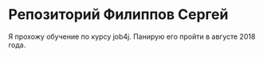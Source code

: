 # Репозиторий Филиппов Сергей
Я прохожу обучение по курсу job4j. Панирую его пройти в августе 2018 года.
